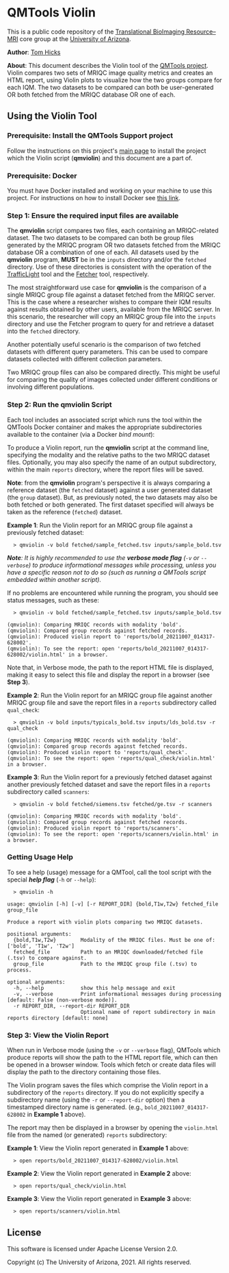 ﻿# QMTools Violin

This is a public code repository of the [Translational BioImaging Resource–MRI](https://research.arizona.edu/facilities/core-facilities/translational-bioimaging-resource-mri) core group at the [University of Arizona](https://www.arizona.edu/).

**Author**: [Tom Hicks](https://github.com/hickst)

**About**: This document describes the Violin tool of the [QMTools project](https://github.com/hickst/qmtools). Violin compares two sets of MRIQC image quality metrics and creates an HTML report, using Violin plots to visualize how the two groups compare for each IQM. The two datasets to be compared can both be user-generated OR both fetched from the MRIQC database OR one of each.

## Using the Violin Tool

### **Prerequisite**: Install the QMTools Support project

Follow the instructions on this project's [main page](https://github.com/hickst/qmtools-support) to install the project which the Violin script (**qmviolin**) and this document are a part of.

### **Prerequisite**: Docker

You must have Docker installed and working on your machine to use this project. For instructions on how to install Docker see [this link](https://docs.docker.com/get-docker/).

### **Step 1**: Ensure the required input files are available

The **qmviolin** script compares two files, each containing an MRIQC-related dataset. The two datasets to be compared can both be group files generated by the MRIQC program OR two datasets fetched from the MRIQC database OR a combination of one of each. All datasets used by the **qmviolin** program, **MUST** be in the `inputs` directory and/or the `fetched` directory. Use of these directories is consistent with the operation of the [TrafficLight](https://github.com/hickst/qmtools-support/blob/main/docs/TrafficLight.md) tool and the [Fetcher](https://github.com/hickst/qmtools-support/blob/main/docs/Fetcher.md) tool, respectively.

The most straightforward use case for **qmviolin** is the comparison of a single MRIQC group file against a dataset fetched from the MRIQC server. This is the case where a researcher wishes to compare their IQM results against results obtained by other users, available from the MRIQC server. In this scenario, the researcher will copy an MRIQC group file into the `inputs` directory and use the Fetcher program to query for and retrieve a dataset into the `fetched` directory.

Another potentially useful scenario is the comparison of two fetched datasets with different query parameters. This can be used to compare datasets collected with different collection parameters.

Two MRIQC group files can also be compared directly. This might be useful for comparing the quality of images collected under different conditions or involving different populations.

### **Step 2**: Run the **qmviolin** Script

Each tool includes an associated script which runs the tool within the QMTools Docker container and makes the appropriate subdirectories available to the container (via a Docker *bind mount*):

To produce a Violin report, run the **qmviolin** script at the command line, specifying the modality and the relative paths to the two MRIQC dataset files. Optionally, you may also specify the name of an output subdirectory, within the main `reports` directory, where the report files will be saved.

**Note**: from the **qmviolin** program's perspective it is always comparing a reference dataset (the `fetched` dataset) against a user generated dataset (the `group` dataset). But, as previously noted, the two datasets may also be both fetched or both generated. The first dataset specified will always be taken as the reference (`fetched`) dataset.

**Example 1**: Run the Violin report for an MRIQC group file against a previously fetched dataset:
```
  > qmviolin -v bold fetched/sample_fetched.tsv inputs/sample_bold.tsv 
```

***Note**: It is highly recommended to use the **verbose mode flag** (`-v` or `--verbose`) to produce informational messages while processing, unless you have a specific reason not to do so (such as running a QMTools script embedded within another script).*

If no problems are encountered while running the program, you should see status messages, such as these:
```
  > qmviolin -v bold fetched/sample_fetched.tsv inputs/sample_bold.tsv

(qmviolin): Comparing MRIQC records with modality 'bold'.
(qmviolin): Compared group records against fetched records.
(qmviolin): Produced violin report to 'reports/bold_20211007_014317-628002'.
(qmviolin): To see the report: open 'reports/bold_20211007_014317-628002/violin.html' in a browser.
```

 Note that, in Verbose mode, the path to the report HTML file is displayed, making it easy to select this file and display the report in a browser (see **Step 3**).

**Example 2**: Run the Violin report for an MRIQC group file against another MRIQC group file and save the report files in a `reports` subdirectory called `qual_check`:
```
  > qmviolin -v bold inputs/typicals_bold.tsv inputs/lds_bold.tsv -r qual_check

(qmviolin): Comparing MRIQC records with modality 'bold'.
(qmviolin): Compared group records against fetched records.
(qmviolin): Produced violin report to 'reports/qual_check'.
(qmviolin): To see the report: open 'reports/qual_check/violin.html' in a browser.
```

**Example 3**: Run the Violin report for a previously fetched dataset against another previously fetched dataset and save the report files in a `reports` subdirectory called `scanners`:
```
  > qmviolin -v bold fetched/siemens.tsv fetched/ge.tsv -r scanners

(qmviolin): Comparing MRIQC records with modality 'bold'.
(qmviolin): Compared group records against fetched records.
(qmviolin): Produced violin report to 'reports/scanners'.
(qmviolin): To see the report: open 'reports/scanners/violin.html' in a browser.
```

### Getting Usage Help

To see a help (usage) message for a QMTool, call the tool script with the special ***help flag*** (`-h` or `--help`):
```
  > qmviolin -h

usage: qmviolin [-h] [-v] [-r REPORT_DIR] {bold,T1w,T2w} fetched_file group_file

Produce a report with violin plots comparing two MRIQC datasets.

positional arguments:
  {bold,T1w,T2w}        Modality of the MRIQC files. Must be one of: ['bold', 'T1w', 'T2w']
  fetched_file          Path to an MRIQC downloaded/fetched file (.tsv) to compare against.
  group_file            Path to the MRIQC group file (.tsv) to process.

optional arguments:
  -h, --help            show this help message and exit
  -v, --verbose         Print informational messages during processing [default: False (non-verbose mode)].
  -r REPORT_DIR, --report-dir REPORT_DIR
                        Optional name of report subdirectory in main reports directory [default: none]
```

### **Step 3**: View the Violin Report

When run in Verbose mode (using the `-v` or `--verbose` flag), QMTools which produce reports will show the path to the HTML report file, which can then be opened in a browser window. Tools which fetch or create data files will display the path to the directory containing those files.

The Violin program saves the files which comprise the Violin report in a subdirectory of the `reports` directory. If you do not explicitly specify a subdirectory name (using the `-r` or `--report-dir` option) then a timestamped directory name is generated. (e.g., `bold_20211007_014317-628002` in **Example 1** above).

The report may then be displayed in a browser by opening the `violin.html` file from the named (or generated) `reports` subdirectory:

**Example 1**: View the Violin report generated in **Example 1** above:
```
  > open reports/bold_20211007_014317-628002/violin.html
```

**Example 2**: View the Violin report generated in **Example 2** above:
```
  > open reports/qual_check/violin.html
```

**Example 3**: View the Violin report generated in **Example 3** above:
```
  > open reports/scanners/violin.html
```

## License

This software is licensed under Apache License Version 2.0.

Copyright (c) The University of Arizona, 2021. All rights reserved.
